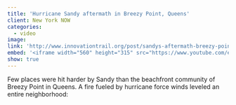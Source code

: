 ```yaml
---
title: 'Hurricane Sandy aftermath in Breezy Point, Queens'
client: New York NOW
categories:
  - video
image:
link: 'http://www.innovationtrail.org/post/sandys-aftermath-breezy-point'
embed: '<iframe width="560" height="315" src="https://www.youtube.com/embed/DV__cBjPaJw" frameborder="0" allow="accelerometer; autoplay; encrypted-media; gyroscope; picture-in-picture" allowfullscreen></iframe>'
show: true
---
```


Few places were hit harder by Sandy than the beachfront community of Breezy Point in Queens. A fire fueled by hurricane force winds leveled an entire neighborhood:



